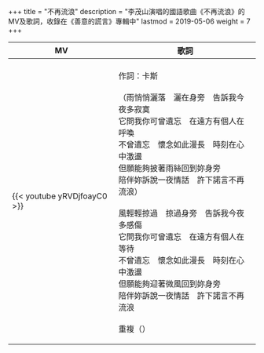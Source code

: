 +++
title = "不再流浪"
description = "李茂山演唱的國語歌曲《不再流浪》的MV及歌詞，收錄在《善意的謊言》專輯中"
lastmod = 2019-05-06
weight = 7
+++

MV  | 歌詞  
--------------|-------
{{< youtube yRVDjfoayC0 >}}|<br/>作詞：卡斯<br/><br/>（雨悄悄灑落　灑在身旁　告訴我今夜多寂寞<br/>它問我你可曾遺忘　在遠方有個人在呼喚<br/>不曾遺忘　懷念如此漫長　時刻在心中激盪<br/>但願能夠披著雨絲回到妳身旁<br/>陪伴妳訴說一夜情話　許下諾言不再流浪）<br/><br/>風輕輕掠過　掠過身旁　告訴我今夜多感傷<br/>它問我你可曾遺忘　在遠方有個人在等待<br/>不曾遺忘　懷念如此漫長　時刻在心中激盪<br/>但願能夠迎著微風回到妳身旁<br/>陪伴妳訴說一夜情話　許下諾言不再流浪<br/><br/>重複（）</p>